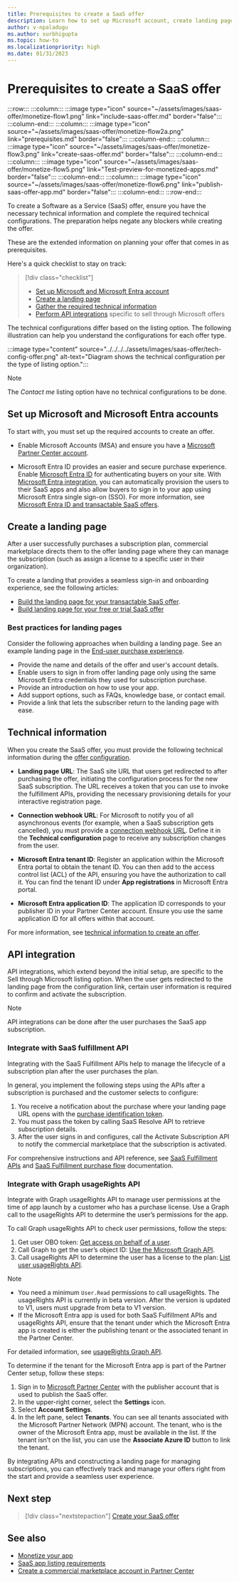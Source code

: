 ```yaml
---
title: Prerequisites to create a SaaS offer
description: Learn how to set up Microsoft account, create landing page, and configure APIs required to create your SaaS offer.
author: v-npaladugu
ms.author: surbhigupta
ms.topic: how-to
ms.localizationpriority: high 
ms.date: 01/31/2023
---
```

# Prerequisites to create a SaaS offer

:::row:::
   :::column:::
      :::image type="icon" source="~/assets/images/saas-offer/monetize-flow1.png" link="include-saas-offer.md" border="false":::
   :::column-end:::
   :::column:::
      :::image type="icon" source="~/assets/images/saas-offer/monetize-flow2a.png" link="prerequisites.md" border="false":::
   :::column-end:::
   :::column:::
      :::image type="icon" source="~/assets/images/saas-offer/monetize-flow3.png" link="create-saas-offer.md" border="false":::
   :::column-end:::
   :::column:::
      :::image type="icon" source="~/assets/images/saas-offer/monetize-flow5.png" link="Test-preview-for-monetized-apps.md" border="false":::
   :::column-end:::
   :::column:::
      :::image type="icon" source="~/assets/images/saas-offer/monetize-flow6.png" link="publish-saas-offer-app.md" border="false":::
   :::column-end:::
:::row-end:::

To create a Software as a Service (SaaS) offer, ensure you have the necessary technical information and complete the required technical configurations. The preparation helps negate any blockers while creating the offer.

These are the extended information on planning your offer that comes in as prerequisites.

Here's a quick checklist to stay on track:

> [!div class="checklist"]
>
> * [Set up Microsoft and Microsoft Entra account](#set-up-microsoft-and-microsoft-entra-accounts)
> * [Create a landing page](#create-a-landing-page)
> * [Gather the required technical information](#technical-information)
> * [Perform API integrations](#api-integration) specific to sell through Microsoft offers

The technical configurations differ based on the listing option. The following illustration can help you understand the configurations for each offer type.

:::image type="content" source="../../../../assets/images/saas-offer/tech-config-offer.png" alt-text="Diagram shows the technical configuration per the type of listing option.":::

> [!NOTE]
> The *Contact me* listing option have no technical configurations to be done.

## Set up Microsoft and Microsoft Entra accounts

To start with, you must set up the required accounts to create an offer.

* Enable Microsoft Accounts (MSA) and ensure you have a [Microsoft Partner Center account](/partner-center/marketplace/open-a-developer-account).

* Microsoft Entra ID provides an easier and secure purchase experience. Enable [Microsoft Entra ID](https://azure.microsoft.com/services/active-directory/) for authenticating buyers on your site.  With [Microsoft Entra integration](/partner-center/marketplace/azure-ad-saas), you can automatically provision the users to their SaaS apps and also allow buyers to sign in to your app using Microsoft Entra single sign-on (SSO). For more information, see [Microsoft Entra ID and transactable SaaS offers](/partner-center/marketplace/azure-ad-saas).

## Create a landing page

After a user successfully purchases a subscription plan, commercial marketplace directs them to the offer landing page where they can manage the subscription (such as assign a license to a specific user in their organization).

To create a landing that provides a seamless sign-in and onboarding experience, see the following articles:

* [Build the landing page for your transactable SaaS offer](/partner-center/marketplace/azure-ad-transactable-saas-landing-page).
* [Build landing page for your free or trial SaaS offer](/partner-center/marketplace/azure-ad-free-or-trial-landing-page)

### Best practices for landing pages

Consider the following approaches when building a landing page. See an example landing page in the [End-user purchase experience](end-user-purchase-experience.md).

* Provide the name and details of the offer and user's account details.
* Enable users to sign in from offer landing page only using the same Microsoft Entra credentials they used for subscription purchase.
* Provide an introduction on how to use your app.
* Add support options, such as FAQs, knowledge base, or contact email.
* Provide a link that lets the subscriber return to the landing page with ease.

## Technical information

When you create the SaaS offer, you must provide the following technical information during the [offer configuration](create-saas-offer.md#add-the-technical-information).

* **Landing page URL**: The SaaS site URL that users get redirected to after purchasing the offer, initiating the configuration process for the new SaaS subscription. The URL receives a token that you can use to invoke the fulfillment APIs, providing the necessary provisioning details for your interactive registration page.

* **Connection webhook URL**: For Microsoft to notify you of all asynchronous events (for example, when a SaaS subscription gets cancelled), you must provide a [connection webhook URL](/partner-center/marketplace/create-new-saas-offer-technical). Define it in the **Technical configuration** page to receive any subscription changes from the user.

* **Microsoft Entra tenant ID**: Register an application within the Microsoft Entra portal to obtain the tenant ID. You can then add to the access control list (ACL) of the API, ensuring you have the authorization to call it. You can find the tenant ID under **App registrations** in Microsoft Entra portal.

* **Microsoft Entra application ID**: The application ID corresponds to your publisher ID in your Partner Center account. Ensure you use the same application ID for all offers within that account.

For more information, see [technical information to create an offer](/partner-center/marketplace/plan-saas-offer).

## API integration

API integrations, which extend beyond the initial setup, are specific to the Sell through Microsoft listing option. When the user gets redirected to the landing page from the configuration link, certain user information is required to confirm and activate the subscription.

> [!NOTE]
> API integrations can be done after the user purchases the SaaS app subscription.

### Integrate with SaaS fulfillment API

Integrating with the SaaS Fulfillment APIs help to manage the lifecycle of a subscription plan after the user purchases the plan.

In general, you implement the following steps using the APIs after a subscription is purchased and the customer selects to configure:

  1. You receive a notification about the purchase where your landing page URL opens with the [purchase identification token](/azure/marketplace/partner-center-portal/pc-saas-fulfillment-life-cycle).
  1. You must pass the token by calling SaaS Resolve API to retrieve subscription details.
  1. After the user signs in and configures, call the Activate Subscription API to notify the commercial marketplace that the subscription is activated.

For comprehensive instructions and API reference, see [SaaS Fulfillment APIs](/azure/marketplace/partner-center-portal/pc-saas-fulfillment-apis) and [SaaS Fulfillment purchase flow](/partner-center/marketplace/partner-center-portal/pc-saas-fulfillment-life-cycle) documentation.

### Integrate with Graph usageRights API

Integrate with Graph usageRights API to manage user permissions at the time of app launch by a customer who has a purchase license. Use a Graph call to the usageRights API to determine the user’s permissions for the app.

To call Graph usageRights API to check user permissions, follow the steps:

  1. Get user OBO token: [Get access on behalf of a user](/graph/auth-v2-user).
  1. Call Graph to get the user’s object ID: [Use the Microsoft Graph API](/graph/use-the-api).
  1. Call usageRights API to determine the user has a license to the plan: [List user usageRights API](/graph/api/user-list-usagerights?view=graph-rest-beta&tabs=http&preserve-view=true).

  > [!NOTE]
  >
  > * You need a minimum `User.Read` permissions to call usageRights.
  > The usageRights API is currently in beta version. After the version is updated to V1, users must upgrade from beta to V1 version.
  > * If the Microsoft Entra app is used for both SaaS Fulfillment APIs and usageRights API, ensure that the tenant under which the Microsoft Entra app is created is either the publishing tenant or the associated tenant in the Partner Center.

For detailed information, see [usageRights Graph API](/partner-center/marketplace/isv-app-license-saas).

To determine if the tenant for the Microsoft Entra app is part of the Partner Center setup, follow these steps:

  1. Sign in  to [Microsoft Partner Center](https://partner.microsoft.com/) with the publisher account that is used to publish the SaaS offer.
  1. In the upper-right corner, select the **Settings** icon.
  1. Select **Account Settings**.
  1. In the left pane, select **Tenants**.
    You can see all tenants associated with the Microsoft Partner Network (MPN) account. The tenant, who is the owner of the Microsoft Entra app, must be available in the list. If the tenant isn’t on the list, you can use the **Associate Azure ID** button to link the tenant.

By integrating APIs and constructing a landing page for managing subscriptions, you can effectively track and manage your offers right from the start and provide a seamless user experience.

## Next step

> [!div class="nextstepaction"]
> [Create your SaaS offer](create-saas-offer.md)

## See also

* [Monetize your app](monetize-overview.md)
* [SaaS app listing requirements](/partner-center/marketplace/marketplace-criteria-content-validation)
* [Create a commercial marketplace account in Partner Center](/partner-center/create-account)
